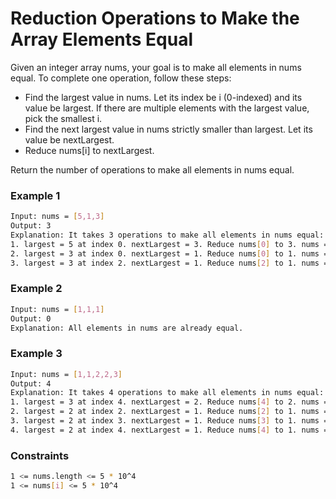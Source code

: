 # Reduction Operations to Make the Array Elements Equal

Given an integer array nums, your goal is to make all elements in nums equal. To complete one operation, follow these steps:

- Find the largest value in nums. Let its index be i (0-indexed) and its value be largest. If there are multiple elements with the largest value, pick the smallest i.
- Find the next largest value in nums strictly smaller than largest. Let its value be nextLargest.
- Reduce nums[i] to nextLargest.

Return the number of operations to make all elements in nums equal.

### Example 1
```sh
Input: nums = [5,1,3]
Output: 3
Explanation: It takes 3 operations to make all elements in nums equal:
1. largest = 5 at index 0. nextLargest = 3. Reduce nums[0] to 3. nums = [3,1,3].
2. largest = 3 at index 0. nextLargest = 1. Reduce nums[0] to 1. nums = [1,1,3].
3. largest = 3 at index 2. nextLargest = 1. Reduce nums[2] to 1. nums = [1,1,1].
```

### Example 2
```sh
Input: nums = [1,1,1]
Output: 0
Explanation: All elements in nums are already equal.
```

### Example 3
```sh
Input: nums = [1,1,2,2,3]
Output: 4
Explanation: It takes 4 operations to make all elements in nums equal:
1. largest = 3 at index 4. nextLargest = 2. Reduce nums[4] to 2. nums = [1,1,2,2,2].
2. largest = 2 at index 2. nextLargest = 1. Reduce nums[2] to 1. nums = [1,1,1,2,2].
3. largest = 2 at index 3. nextLargest = 1. Reduce nums[3] to 1. nums = [1,1,1,1,2].
4. largest = 2 at index 4. nextLargest = 1. Reduce nums[4] to 1. nums = [1,1,1,1,1].
```

### Constraints
```sh
1 <= nums.length <= 5 * 10^4
1 <= nums[i] <= 5 * 10^4
```
